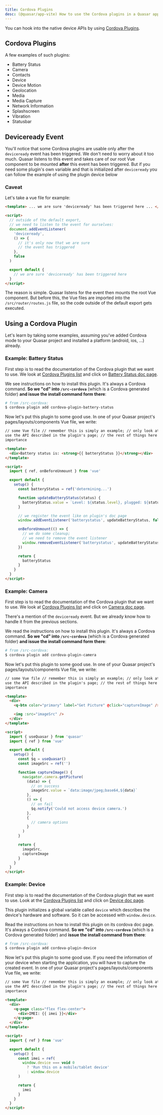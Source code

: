 ```yaml
---
title: Cordova Plugins
desc: (@quasar/app-vite) How to use the Cordova plugins in a Quasar app.
---
```


You can hook into the native device APIs by using [Cordova Plugins](https://cordova.apache.org/docs/en/latest/#plugin-apis).

## Cordova Plugins

A few examples of such plugins:

- Battery Status
- Camera
- Contacts
- Device
- Device Motion
- Geolocation
- Media
- Media Capture
- Network Information
- Splashscreen
- Vibration
- Statusbar

## Deviceready Event

You'll notice that some Cordova plugins are usable only after the `deviceready` event has been triggered. We don't need to worry about it too much. Quasar listens to this event and takes care of our root Vue component to be mounted **after** this event has been triggered. But if you need some plugin's own variable and that is initialized after `deviceready` you can follow the example of using the plugin device below

### Caveat

Let's take a vue file for example:

```html
<template> ... we are sure 'deviceready' has been triggered here ... </template>

<script>
  // outside of the default export,
  // we need to listen to the event for ourselves:
  document.addEventListener(
    'deviceready',
    () => {
      // it's only now that we are sure
      // the event has triggered
    },
    false
  )

  export default {
    // we are sure 'deviceready' has been triggered here
  }
</script>
```

The reason is simple. Quasar listens for the event then mounts the root Vue component. But before this, the Vue files are imported into the `/src/router/routes.js` file, so the code outside of the default export gets executed.

## Using a Cordova Plugin

Let's learn by taking some examples, assuming you've added Cordova mode to your Quasar project and installed a platform (android, ios, ...) already.

### Example: Battery Status

First step is to read the documentation of the Cordova plugin that we want to use. We look at [Cordova Plugins list](https://cordova.apache.org/docs/en/latest/#plugin-apis) and click on [Battery Status doc page](https://cordova.apache.org/docs/en/latest/reference/cordova-plugin-battery-status/index.html).

We see instructions on how to install this plugin. It's always a Cordova command. **So we "cd" into `/src-cordova`** (which is a Cordova generated folder) **and issue the install command form there**:

```bash
# from /src-cordova:
$ cordova plugin add cordova-plugin-battery-status
```

Now let's put this plugin to some good use. In one of your Quasar project's pages/layouts/components Vue file, we write:

```html
// some Vue file // remember this is simply an example; // only look at how we
use the API described in the plugin's page; // the rest of things here are of no
importance

<template>
  <div>Battery status is: <strong>{{ batteryStatus }}</strong></div>
</template>

<script>
  import { ref, onBeforeUnmount } from 'vue'

  export default {
    setup() {
      const batteryStatus = ref('determining...')

      function updateBatteryStatus(status) {
        batteryStatus.value = `Level: ${status.level}, plugged: ${status.isPlugged}`
      }

      // we register the event like on plugin's doc page
      window.addEventListener('batterystatus', updateBatteryStatus, false)

      onBeforeUnmount(() => {
        // we do some cleanup;
        // we need to remove the event listener
        window.removeEventListener('batterystatus', updateBatteryStatus, false)
      })

      return {
        batteryStatus
      }
    }
  }
</script>
```

### Example: Camera

First step is to read the documentation of the Cordova plugin that we want to use. We look at [Cordova Plugins list](https://cordova.apache.org/docs/en/latest/#plugin-apis) and click on [Camera doc page](https://cordova.apache.org/docs/en/latest/reference/cordova-plugin-camera/index.html).

There's a mention of the `deviceready` event. But we already know how to handle it from the previous sections.

We read the instructions on how to install this plugin. It's always a Cordova command. **So we "cd" into `/src-cordova`** (which is a Cordova generated folder) **and issue the install command form there**:

```bash
# from /src-cordova:
$ cordova plugin add cordova-plugin-camera
```

Now let's put this plugin to some good use. In one of your Quasar project's pages/layouts/components Vue file, we write:

```html
// some Vue file // remember this is simply an example; // only look at how we
use the API described in the plugin's page; // the rest of things here are of no
importance

<template>
  <div>
    <q-btn color="primary" label="Get Picture" @click="captureImage" />

    <img :src="imageSrc" />
  </div>
</template>

<script>
  import { useQuasar } from 'quasar'
  import { ref } from 'vue'

  export default {
    setup() {
      const $q = useQuasar()
      const imageSrc = ref('')

      function captureImage() {
        navigator.camera.getPicture(
          (data) => {
            // on success
            imageSrc.value = `data:image/jpeg;base64,${data}`
          },
          () => {
            // on fail
            $q.notify('Could not access device camera.')
          },
          {
            // camera options
          }
        )
      }

      return {
        imageSrc,
        captureImage
      }
    }
  }
</script>
```

### Example: Device

First step is to read the documentation of the Cordova plugin that we want to use. Look at the [Cordova Plugins list](https://cordova.apache.org/docs/en/latest/#plugin-apis) and click on [Device doc page](https://cordova.apache.org/docs/en/latest/reference/cordova-plugin-device/index.html).

This plugin initializes a global variable called `device` which describes the device's hardware and software. So it can be accessed with `window.device`.

Read the instructions on how to install this plugin on its cordova doc page. It's always a Cordova command. **So we "cd" into `/src-cordova`** (which is a Cordova generated folder) and **issue the install command from there**:

```bash
# from /src-cordova:
$ cordova plugin add cordova-plugin-device
```

Now let's put this plugin to some good use. If you need the information of your device when starting the application, you will have to capture the created event. In one of your Quasar project's pages/layouts/components Vue file, we write:

```html
// some Vue file // remember this is simply an example; // only look at how we
use the API described in the plugin's page; // the rest of things here are of no
importance

<template>
  <div>
    <q-page class="flex flex-center">
      <div>IMEI: {{ imei }}</div>
    </q-page>
  </div>
</template>

<script>
  import { ref } from 'vue'

  export default {
    setup() {
      const imei = ref(
        window.device === void 0
          ? 'Run this on a mobile/tablet device'
          : window.device
      )

      return {
        imei
      }
    }
  }
</script>
```

